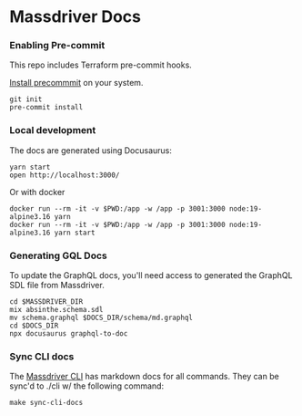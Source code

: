 # Massdriver Docs

### Enabling Pre-commit

This repo includes Terraform pre-commit hooks.

[Install precommmit](https://pre-commit.com/index.html#installation) on your system.

```shell
git init
pre-commit install
```

### Local development

The docs are generated using Docusaurus:

```shell
yarn start
open http://localhost:3000/
```

Or with docker

```shell
docker run --rm -it -v $PWD:/app -w /app -p 3001:3000 node:19-alpine3.16 yarn
docker run --rm -it -v $PWD:/app -w /app -p 3001:3000 node:19-alpine3.16 yarn start
```

### Generating GQL Docs

To update the GraphQL docs, you'll need access to generated the GraphQL SDL file from Massdriver.

```shell
cd $MASSDRIVER_DIR
mix absinthe.schema.sdl
mv schema.graphql $DOCS_DIR/schema/md.graphql
cd $DOCS_DIR
npx docusaurus graphql-to-doc
```

### Sync CLI docs

The [Massdriver CLI](https://github.com/massdriver-cloud/mass) has markdown docs for all commands. They can be sync'd to ./cli w/ the following command:

```shell
make sync-cli-docs
```
